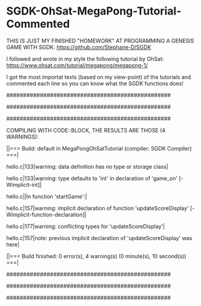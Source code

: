 # SGDK-OhSat-MegaPong-Tutorial-Commented

THIS IS JUST MY FINISHED "HOMEWORK" AT PROGRAMMING A GENESIS GAME WITH SGDK:
https://github.com/Stephane-D/SGDK


I followed and wrote in my style the following tutorial by OhSat:
https://www.ohsat.com/tutorial/megapong/megapong-1/


I got the most importat texts (based on my view-point) of the tutorials and commented each line so you can know what the SGDK functions does!


#################################################

#################################################

#################################################



COMPILING WITH CODE::BLOCK, THE RESULTS ARE THOSE (4 WARNINGS):


||=== Build: default in MegaPongOhSatTutorial (compiler: SGDK Compiler) ===|

hello.c|133|warning: data definition has no type or storage class|

hello.c|133|warning: type defaults to 'int' in declaration of 'game_on' [-Wimplicit-int]|

hello.c||In function 'startGame':|

hello.c|157|warning: implicit declaration of function 'updateScoreDisplay' [-Wimplicit-function-declaration]|

hello.c|177|warning: conflicting types for 'updateScoreDisplay'|

hello.c|157|note: previous implicit declaration of 'updateScoreDisplay' was here|

||=== Build finished: 0 error(s), 4 warning(s) (0 minute(s), 10 second(s)) ===|


#################################################

#################################################

#################################################

